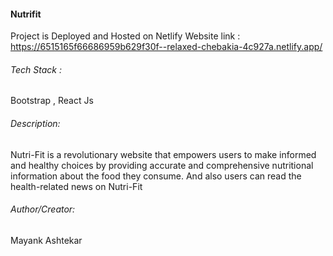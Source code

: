 #### Nutrifit

Project is Deployed and Hosted on Netlify 
Website link : https://6515165f66686959b629f30f--relaxed-chebakia-4c927a.netlify.app/

###### Tech Stack :
Bootstrap , React Js

###### Description:
Nutri-Fit is a revolutionary website that empowers users to make informed and healthy choices by providing accurate and comprehensive nutritional information about the food they consume. And also users can read the health-related news on Nutri-Fit



###### Author/Creator:
Mayank Ashtekar